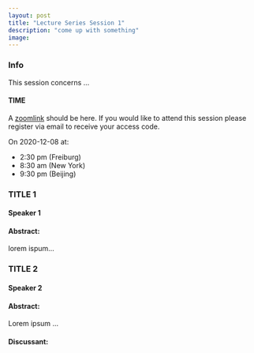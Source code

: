 ```yaml
---
layout: post
title: "Lecture Series Session 1"
description: "come up with something"
image: 
---
```


### Info
This session concerns …

#### TIME
A [zoomlink](link) should be here. If you would like to attend this session please register via email to receive your access code.

On 2020-12-08 at:
-  2:30 pm (Freiburg)
-  8:30 am (New York)
-  9:30 pm (Beijing)


###  TITLE 1
#### Speaker 1
#### Abstract:
lorem ispum…


### TITLE 2
#### Speaker 2
#### Abstract:
Lorem ipsum …

#### Discussant:
